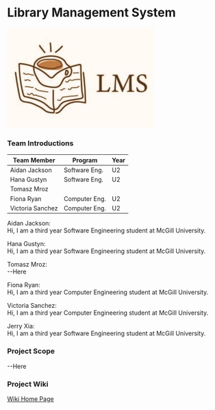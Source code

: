 # Library Management System

![LMS](https://github.com/McGill-ECSE321-Fall2021/project-group-17/blob/master/images/LMS.jpg)

  ### Team Introductions
  |  Team Member |       Program       | Year |
  |--------------|---------------------|------|
  | Aidan Jackson| Software Eng.       |  U2  |
  | Hana Gustyn  | Software Eng.       |  U2  |
  | Tomasz Mroz  |                     |      |
  | Fiona Ryan   | Computer Eng.       |  U2  |
  | Victoria Sanchez| Computer Eng.     |  U2  |
 
 
 
 Aidan Jackson:  
    Hi, I am a third year Software Engineering student at McGill University.
    
  Hana Gustyn:  
    Hi, I am a third year Software Engineering student at McGill University.
  
  Tomasz Mroz:  
    --Here
  
  Fiona Ryan:  
    Hi, I am a third year Computer Engineering student at McGill University.
  
  Victoria Sanchez:   
    Hi, I am a third year Computer Engineering student at McGill University.
  
  Jerry Xia:  
    Hi, I am a third year Software Engineering student at McGill University.
    
### Project Scope
--Here

### Project Wiki
[Wiki Home Page](https://github.com/McGill-ECSE321-Fall2021/project-group-17/wiki)
